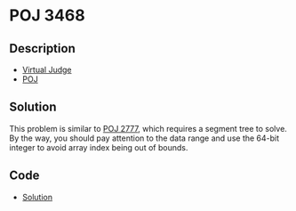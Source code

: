 # POJ 3468

## Description

- [Virtual Judge](https://vjudge.net/problem/POJ-3468)
- [POJ](http://poj.org/problem?id=3468)

## Solution

This problem is similar to [POJ 2777](/POJ/2777/english.md), which requires a segment tree to solve. By the way, you should pay attention to the data range and use the 64-bit integer to avoid array index being out of bounds.

## Code

- [Solution](POJ.3468.0.cpp)
